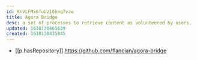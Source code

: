```yaml
---
id: KnVLFMx6fuUz10keq7vzw
title: Agora Bridge
desc: a set of processes to retrieve content as volunteered by users.
updated: 1638130465639
created: 1638130435845
---
```



- [[p.hasRepository]] https://github.com/flancian/agora-bridge
